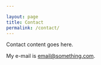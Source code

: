 ```yaml
---

layout: page
title: Contact
permalink: /contact/
---
```


Contact content goes here.

My e-mail is [email@something.com](mailto:email@something.com).